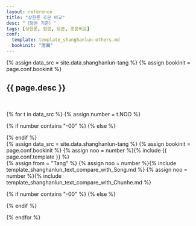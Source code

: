 ```yaml
---
layout: reference
title: "상한론 조문 비교"
desc: "〔당본 기준〕"
tags: [상한론, 원문, 당본, 조문비교]
conf:
  template: template_shanghanlun-others.md
  bookinit: "唐翼"
---
```


{% assign data_src = site.data.shanghanlun-tang %}
{% assign bookinit = page.conf.bookinit %}

{{ page.desc }}
--------------------

<br>

{% for t in data_src %}
{% assign number = t.NOO %}

{% if number contains "-00" %}
{% else %}
<div id="{{number}}" class="compare-set">
{% endif %}

<div class="origin" markdown="1">
{% assign data_src = site.data.shanghanlun-tang %}
{% assign bookinit = page.conf.bookinit %}
{% assign noo = number %}{% include {{ page.conf.template }} %}
</div>

<div class="compared" markdown="1">
{% assign from = "Tang" %}
{% assign noo = number %}{% include template_shanghanlun_text_compare_with_Song.md %}
{% assign noo = number %}{% include template_shanghanlun_text_compare_with_Chunhe.md %}
</div>

{% if number contains "-00" %}
{% else %}
</div>
{% endif %}

{% endfor %}
